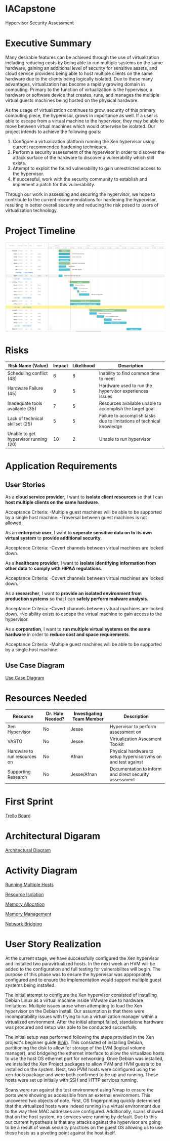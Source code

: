 # IACapstone
Hypervisor Security Assessment

# Executive Summary

Many desirable features can be achieved through the use of virtualization including reducing costs by being able to run multiple systems on the same hardware, gaining an additional level of security for sensitive assets, and  cloud service providers being able to host multiple clients on the same hardware due to the clients being logically isolated.  Due to these many advantages, virtualization has become a rapidly growing domain in computing.  Primary to the function of virtualization is the hypervisor, a hardware or software device that creates, runs, and manages the multiple virtual guests machines being hosted on the physical hardware.
   
As the usage of virtualization continues to grow, security of this primary computing piece, the hypervisor, grows in importance as well.  If a user is able to escape from a virtual machine to the hypervisor, they may be able to move between virtual machines which would otherwise be isolated.  Our project intends to achieve the following goals:
  1. Configure a virtualization platform running the Xen hypervisor using current recommended hardening techniques.
  2. Perform a security assessment of the hypervisor in order to discover the attack surface of the hardware to discover a vulnerability which still exists.
  3. Attempt to exploit the found vulnerability to gain unrestricted access to the hypervisor.
  4. If successful, work with the security community to establish and implement a patch for this vulnerability.
   
Through our work in assessing and securing the hypervisor, we hope to contribute to the current recommendations for hardening the hypervisor, resulting in better overall security and reducing the risk posed to users of virtualization technology.

# Project Timeline

![Gantt Chart](https://github.com/jhembree/IACapstone/blob/master/Gantt%20Chart.PNG)

# Risks

|Risk Name (Value)| Impact | Likelihood | Description |
|-----------------|--------|-----------|-------------|
|Scheduling conflict (48) | 6 | 8 | Inability to find common time to meet |
|Hardware Failure (45) | 9 | 5 | Hardware used to run the hypervisor experiences issues |
|Inadequate tools available (35) | 7 | 5 | Resources available unable to accomplish the target goal |
|Lack of technical skillset (25) | 5 | 5 | Failure to accomplish tasks due to limitations of technical knowledge |
|Unable to get hypervisor running (20) | 10 | 2 | Unable to run hypervisor |

# Application Requirements

## User Stories

As a **cloud service provider**, I want to **isolate client resources** so that I can **host multiple clients on the same hardware**.

Acceptance Criteria:
  -Multiple guest machines will be able to be supported by a single host machine.
  -Traversal between guest machines is not allowed.

As an **enterprise user**, I want to **seperate sensitive data on to its own virtual system** to **provide additional security**.

Acceptance Criteria:
  -Covert channels between virtual machines are locked down.

As a **healthcare provider**, I want to **isolate identifying information from other data** to **comply with HIPAA regulations**.

Acceptance Criteria:
  -Covert channels between virtual machines are locked down.

As a **researcher**, I want to **provide an isolated environment from production systems** so that I can **safely perform malware analysis**.

Acceptance Criteria:
  -Covert channels between vitural machines are locked down.
  -No ability exists to escape the virtual machine to gain access to the hypervisor.

As a **corporation**, I want to **run multiple virtual systems on the same hardware** in order to **reduce cost and space requirements**.

Acceptance Criteria:
  -Multiple guest machines will be able to be supported by a single host machine.

## Use Case Diagram

[Use Case Diagram](https://www.lucidchart.com/documents/edit/f0f7560f-db66-4d11-9ca7-3bdb4cb0d108#)

# Resources Needed

|Resource| Dr. Hale Needed? | Investigating Team Member | Description |
|--------|------------------|---------------------------|-------------|
|Xen Hypervisor| No | Jesse | Hypervisor to perform assessment on |
|VASTO| No | Jesse | Virtualization Assesment Toolkit | 
|Hardware to run resources on | No | Afnan | Physical hardware to setup hypervisor/vms on and test against|
|Supporting Research | No | Jesse/Afnan | Documentation to inform and direct security assessment|

# First Sprint

[Trello Board](https://trello.com/b/2b07xTJx/project-requirement-elicitation)

# Architectural Digaram
[Architectural Diagram](https://www.lucidchart.com/documents/edit/d78440fd-9738-45a1-834a-8bcae99f6db7)

# Activity Diagram
[Running Multiple Hosts](https://www.lucidchart.com/documents/edit/4fd0973d-98e7-42b5-8147-f9958b65124e)

[Resource Isolation](https://www.lucidchart.com/documents/edit/7af40024-f6ee-4d14-99c1-07de2381a616#)

[Memory Allocation](https://www.lucidchart.com/documents/edit/589fdd95-db19-4b26-ba88-af64aa795add)

[Memory Management](https://www.lucidchart.com/documents/edit/0ad002da-db5b-4b1d-9672-c4650f6ff46f)

[Network Bridging](https://www.lucidchart.com/documents/edit/ae99789e-141d-4d51-87d2-742b43d467c4)

# User Story Realization

At the current stage, we have successfully configured the Xen hypervisor and installed two paravirtualized hosts.  In the next week an HVM will be added to the configuration and full testing for vulnerabilites will begin.  The purpose of this phase was to ensure the hypervisor was appropriately configured and to ensure the implementation would support multiple guest systems being installed.

The initial attempt to configure the Xen hypervisor consisted of installing Debian Linux as a virtual machine inside VMware due to hardware limitations.  Multiple issues arose when attempting to load the Xen hypervisor on the Debian install.  Our assumption is that there were incompatability issues with trying to run a virtualization manager within a virtualized environment.  After the initial attempt failed, standalone hardware was procured and setup was able to be conducted succesfully.

The initial setup was performed following the steps provided in the Xen project's beginner guide [(link)](https://wiki.xenproject.org/wiki/Xen_Project_Beginners_Guide).  This consisted of installing Debian, partitioning the disk to allow for storage of the LVM (logical volume manager), and bridgeing the ethernet interface to allow the virtualized hosts to use the host OS ethernet port for networking.  Once Debian was installed, we installed the Xen Project packages to allow PVM and HVM guests to be installed on the system.  Next, two PVM hosts were configured using the xen-tools package and were both confirmed to be up and running.  These hosts were set up initially with SSH and HTTP services running.

Scans were run against the test environment using Nmap to ensure the ports were showing as accessible from an external environment.  This uncovered two objects of note.  First, OS fingerprinting quickly determined that the virtualized hosts were indeed running in a virtual environment due to the way their MAC addresses are configured.  Additionally, scans showed that on the host system, no services were running by default.  Due to this our current hypothesis is that any attacks against the hypervisor are going to be a result of weak security practices on the guest OS allowing us to use these hosts as a pivoting point against the host itself.
